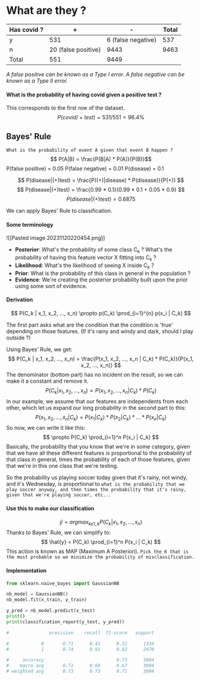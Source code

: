 # What are they ?

| Has covid ? | + | - | Total |
| - | - | - | - |
| y | 531 | 6 (false negative) | 537 |
| n | 20 (false positive) | 9443 | 9463 |
| Total | 551 | 9449 | |

*A false positive can be known as a Type I error.*
*A false negative can be known as a Type II error.*

#### What is the probability of having covid given a positive test ?

This corresponds to the first row of the dataset.
$$ P(covid /+ test) = 531 / 551 = 96.4\% $$
## Bayes' Rule

`What is the probability of event A given that event B happen ?`
$$ P(A|B) = \frac{P(B|A) * P(A)}{P(B)}$$
P(false positive) = 0.05
P(false negative) = 0.01
P(disease) = 0.1

$$ P(disease|(+)test) = \frac{P((+)|disease) * P(disease)}{P(+)} $$
$$  P(disease|(+)test) = \frac{0.99 * 0.1}{0.99 * 0.1 + 0.05 * 0.9} $$
$$ P(disease|(+)test) = 0.6875 $$

We can apply Bayes' Rule to classification.

#### Some terminology

![[Pasted image 20231120220454.png]]

- **Posterior**: What's the probability of some class C<sub>k</sub> ? What's the probability of having this feature vector X fitting into C<sub>k</sub> ?
- **Likelihood**: What's the likelihood of seeing X inside C<sub>k</sub> ?
- **Prior**: What is the probability of this class in general in the population ?
- **Evidence**: We're creating the posterior probability built upon the prior using some sort of evidence.

#### Derivation

$$ P(C_k | x_1, x_2, ..., x_n) \propto p(C_k) \prod_{i=1}^{n} p(x_i | C_k) $$

The first part asks what are the condition that the condition is 'true' depending on those features. (If it's rainy and windy and dark, should I play outside ?)

Using Bayes' Rule, we get:
$$ P(C_k | x_1, x_2, ..., x_n) = \frac{P(x_1, x_2, ..., x_n | C_k) * P(C_k)}{P(x_1, x_2, ..., x_n)} $$
The denominator (bottom part) has no incident on the result, so we can make it a constant and remove it.
$$ P(C_k | x_1, x_2, ..., x_n) \propto P(x_1, x_2, ..., x_n | C_k) * P(C_k) $$
In our example, we assume that our features are independents from each other, which let us expand our long probability in the second part to this:
$$ P(x_1, x_2, ..., x_n | C_k) = P(x_1 | C_k) * P(x_2 | C_k) * ... * P(x_n | C_k) $$
So now, we can write it like this:
$$ \propto P(C_k) \prod_{i=1}^n P(x_i | C_k) $$
Basically, the probability that you know that we're in some category, given that we have all these different features is proportional to the probability of that class in general, times the probability of each of those features, given that we're in this one class that we're testing.

So the probability us playing soccer today given that it's rainy, not windy, and it's Wednesday, is proportional to `what is the probability that we play soccer anyway, and then times the probability that it's rainy, given that we're playing soccer, etc...`

#### Use this to make our classification 

$$ \hat{y} = argmax_{k \varepsilon {1, k}} P(C_k | x_1, x_2, ..., x_n) $$
Thanks to Bayes' Rule, we can simplify to:
$$ \hat{y} = P(C_k) \prod_{i=1}^n P(x_i | C_k) $$
This action is known as MAP (Maximum A Posteriori). `Pick the K that is the most probable so we minimize the probability of misclassification.`

#### Implementation

```python
from sklearn.naive_bayes import GaussianNB

nb_model = GaussianNB()
nb_model.fit(x_train, y_train)

y_pred = nb_model.predict(x_test)
print()
print(classification_report(y_test, y_pred))

#               precision    recall  f1-score   support

#            0       0.71      0.41      0.52      1334
#            1       0.74      0.91      0.82      2470

#     accuracy                           0.73      3804
#    macro avg       0.72      0.66      0.67      3804
# weighted avg       0.73      0.73      0.71      3804
```